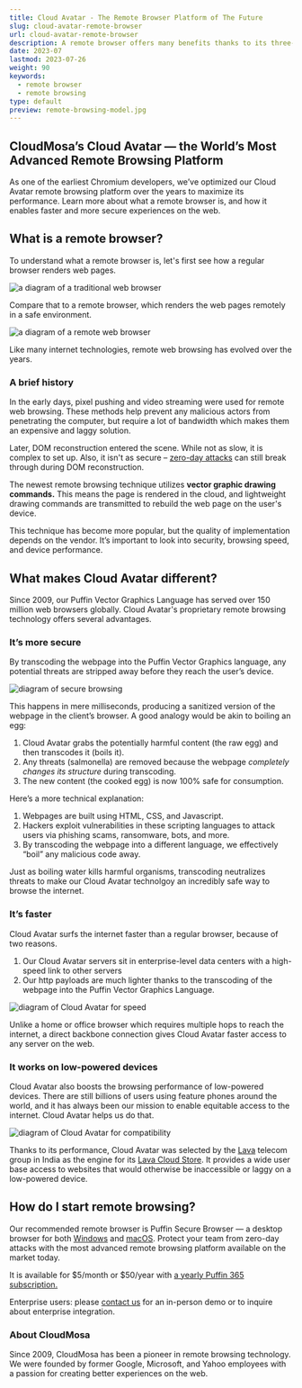 ```yaml
---
title: Cloud Avatar - The Remote Browser Platform of The Future
slug: cloud-avatar-remote-browser
url: cloud-avatar-remote-browser
description: A remote browser offers many benefits thanks to its three-tier architecture. Learn more about how it works in this article.
date: 2023-07
lastmod: 2023-07-26
weight: 90
keywords:
  - remote browser
  - remote browsing
type: default
preview: remote-browsing-model.jpg
---
```

## CloudMosa’s Cloud Avatar — the World’s Most Advanced Remote Browsing Platform

As one of the earliest Chromium developers, we’ve optimized our Cloud Avatar remote browsing platform over the years to maximize its performance. Learn more about what a remote browser is, and how it enables faster and more secure experiences on the web.

## What is a remote browser?

To understand what a remote browser is, let's first see how a regular browser renders web pages.

![a diagram of a traditional web browser](traditional-web-browsing-model.jpg "A traditional web browser follws a two-tier architecture. The web page is rendered on your local computer.")

Compare that to a remote browser, which renders the web pages remotely in a safe environment.

![a diagram of a remote web browser](remote-browsing-model.jpg "Using a three-tier architecture, web pages are rendered in the cloud. This offers several advantages.")

Like many internet technologies, remote web browsing has evolved over the years.

### A brief history

In the early days, pixel pushing and video streaming were used for remote web browsing. These methods help prevent any malicious actors from penetrating the computer, but require a lot of bandwidth which makes them an expensive and laggy solution.

Later, DOM reconstruction entered the scene. While not as slow, it is complex to set up. Also, it isn't as secure – [zero-day attacks](https://medium.com/cloudmosa-en/zero-day-attacks-what-it-is-and-how-it-works-3e66b5c356d7) can still break through during DOM reconstruction.

The newest remote browsing technique utilizes **vector graphic drawing commands.** This means the page is rendered in the cloud, and lightweight drawing commands are transmitted to rebuild the web page on the user's device.

This technique has become more popular, but the quality of implementation depends on the vendor. It’s important to look into security, browsing speed, and device performance.

## What makes Cloud Avatar different?

Since 2009, our Puffin Vector Graphics Language has served over 150 million web browsers globally. Cloud Avatar's proprietary remote browsing technology offers several advantages.

### It’s more secure

By transcoding the webpage into the Puffin Vector Graphics language, any potential threats are stripped away before they reach the user’s device.

![diagram of secure browsing](cloud-avatar-security.jpg "The web page is rendered on the isolation layer. Any harmful threats are completely stripped away.")

This happens in mere milliseconds, producing a sanitized version of the webpage in the client’s browser. A good analogy would be akin to boiling an egg:

1. Cloud Avatar grabs the potentially harmful content (the raw egg) and then transcodes it (boils it).
2. Any threats (salmonella) are removed because the webpage *completely changes its structure* during transcoding.
3. The new content (the cooked egg) is now 100% safe for consumption.

Here’s a more technical explanation:

1. Webpages are built using HTML, CSS, and Javascript.
2. Hackers exploit vulnerabilities in these scripting languages to attack users via phishing scams, ransomware, bots, and more.
3. By transcoding the webpage into a different language, we effectively “boil” any malicious code away.

Just as boiling water kills harmful organisms, transcoding neutralizes threats to make our Cloud Avatar technolgoy an incredibly safe way to browse the internet.

### It’s faster

Cloud Avatar surfs the internet faster than a regular browser, because of two reasons.

1. Our Cloud Avatar servers sit in enterprise-level data centers with a high-speed link to other servers
2. Our http payloads are much lighter thanks to the transcoding of the webpage into the Puffin Vector Graphics Language.

![diagram of Cloud Avatar for speed](cloud-avatar-speed.jpg "A home or office internet connection features a latency of about 100 ms, whereas Cloud Avatar clocks in around 10 ms.")

Unlike a home or office browser which requires multiple hops to reach the internet, a direct backbone connection gives Cloud Avatar faster access to any server on the web.

### It works on low-powered devices

Cloud Avatar also boosts the browsing performance of low-powered devices. There are still billions of users using feature phones around the world, and it has always been our mission to enable equitable access to the internet. Cloud Avatar helps us do that.

![diagram of Cloud Avatar for compatibility](cloud-avatar-for-any-device.jpg "Transmitting data using the Puffin Vector Graphics Language allows even low-powered devices (with only 32 MB of RAM) to access the internet as quickly as flagship phones from iPhone or Samsung.")

Thanks to its performance, Cloud Avatar was selected by the [Lava](https://www.lavamobiles.com/) telecom group in India as the engine for its [Lava Cloud Store](https://www.lavamobiles.com/entitydetail/lava%20cloud%20store%20apps.pdf). It provides a wide user base access to websites that would otherwise be inaccessible or laggy on a low-powered device.

## How do I start remote browsing?

Our recommended remote browser is Puffin Secure Browser — a desktop browser for both [Windows](https://download.puffinbrowser.com/win/PuffinSecureBrowser-latest.php) and [macOS](https://download.puffinbrowser.com/mac/PuffinSecureBrowser-latest.php). Protect your team from zero-day attacks with the most advanced remote browsing platform available on the market today.

It is available for $5/month or $50/year with [a yearly Puffin 365 subscription.](https://www.puffin.com/365)

Enterprise users: please [contact us](https://www.puffin.com/contact-us) for an in-person demo or to inquire about enterprise integration.

### About CloudMosa

Since 2009, CloudMosa has been a pioneer in remote browsing technology. We were founded by former Google, Microsoft, and Yahoo employees with a passion for creating better experiences on the web.
